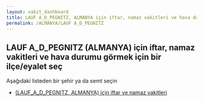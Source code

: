 ```yaml
---
layout: vakit_dashboard
title: LAUF A_D_PEGNITZ, ALMANYA için iftar, namaz vakitleri ve hava durumu - ilçe/eyalet seç
permalink: /ALMANYA/LAUF A_D_PEGNITZ
---
```


## LAUF A_D_PEGNITZ (ALMANYA) için iftar, namaz vakitleri ve hava durumu  görmek için bir ilçe/eyalet seç

Aşağıdaki listeden bir şehir ya da semt seçin

* [ (LAUF_A_D_PEGNITZ, ALMANYA) için iftar ve namaz vakitleri](/ALMANYA/LAUF_A_D_PEGNITZ/)

<script type="text/javascript">
  var GLOBAL_COUNTRY = 'ALMANYA';
  var GLOBAL_CITY = 'LAUF A_D_PEGNITZ';
  var GLOBAL_STATE = 'LAUF A_D_PEGNITZ';
</script>
